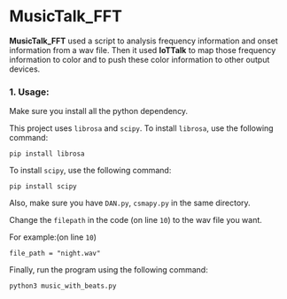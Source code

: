 # MusicTalk_FFT

**MusicTalk_FFT** used a script to analysis frequency information and onset information from a wav file. Then it used **IoTTalk** to map those frequency information to color and to push these color information to other output devices.

### 1. Usage:

Make sure you install all the python dependency.

This project uses `librosa` and `scipy`. To install `librosa`, use the following command:

```=shell
pip install librosa
```

To install `scipy`, use the following command:

```=shell
pip install scipy
```

Also, make sure you have `DAN.py`, `csmapy.py` in the same directory.

Change the `filepath` in the code (on line `10`) to the wav file you want.

For example:(on line `10`)

```=python
file_path = "night.wav"
```

Finally, run the program using the following command:

```=bash
python3 music_with_beats.py
```



